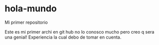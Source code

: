 # hola-mundo
Mi primer repositorio

Este es mi primer archi en git hub no lo conosco mucho pero creo q sera una genial! Experiencia la cual debo de tomar en cuenta.
